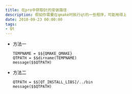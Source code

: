 ```yaml
---
title: 在pro中获取Qt的安装路径
description: 假如你需要在qmake时执行qt的一些程序，可能用得上
date: 2018-09-23 00:00:00
tags:
- Qt
---
```

- 方法一
  ```
  TEMPNAME = $${QMAKE_QMAKE}
  QTPATH = $$dirname(TEMPNAME)
  message($$QTPATH)
  ```
- 方法二
  ```
  QTPATH = $$[QT_INSTALL_LIBS]/../bin
  message($$QTPATH)
  ```

